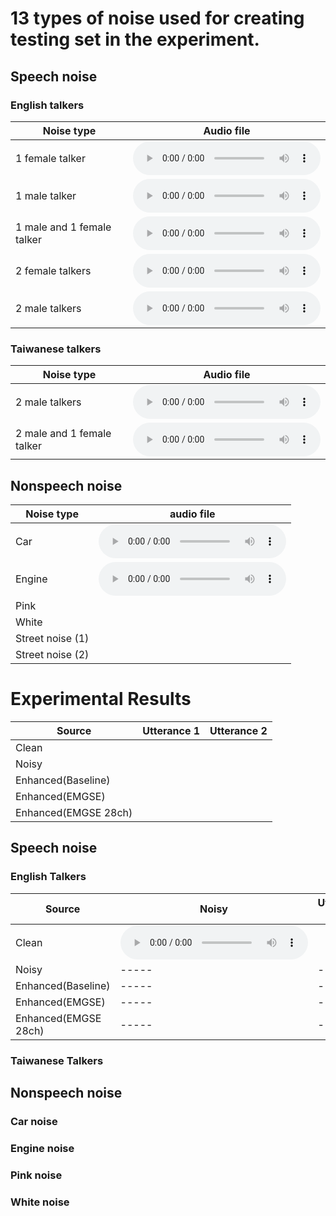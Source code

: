 # 13 types of noise used for creating testing set in the experiment.
## Speech noise
### English talkers

Noise type| Audio file|
--------------|-----| 
1 female talker |<audio src="https://eric-wang135.github.io/EMGSE/wav_files/IEMSE/Chinese_train_271.wav" controls="" preload=""></audio> |
1 male talker |<audio src="https://eric-wang135.github.io/EMGSE/wav_files/IEMSE/Chinese_train_271.wav" controls="" preload=""></audio>|
1 male and 1 female talker  |<audio src="https://github.com/eric-wang135/EMGSE/blob/838ca0e127ae618d8914847cd7028f51feb02b4c/Noise/1M1F_2talkers.wav" controls="" preload=""></audio>|
2 female talkers  |<audio src="https://eric-wang135.github.io/EMGSE/wav_files/IEMSE/Chinese_train_271.wav" controls="" preload=""></audio>|
2 male talkers  |<audio src="https://eric-wang135.github.io/EMGSE/wav_files/IEMSE/Chinese_train_271.wav" controls="" preload=""></audio>|


### Taiwanese talkers

Noise type| Audio file|
--------------|----------| 
2 male talkers | <audio src="https://github.com/eric-wang135/EMGSE.github.io/blob/main/Noise/1M1F_2talkers.wav?raw=true" controls="" preload=""></audio> |
2 male and 1 female talker  | <audio src = "https://github.com/eric-wang135/EMGSE.github.io/blob/main/Noise/1M1F_2talkers.wav?raw=true" controls="" preload=""></audio>|

## Nonspeech noise

Noise type| audio file|
--------------|-----| 
Car|<audio src="https://eric-wang135.github.io/EMGSE/wav_files/IEMSE/Chinese_train_271.wav" controls="" preload=""></audio> |   
Engine|<audio src="https://clalanliu.github.io/MCME_demo/wav_files/IEMSE2/Chinese_train_272.wav" controls="" preload=""></audio>|
Pink||
White||
Street noise (1)||
Street noise (2)||

# Experimental Results 

Source| Utterance 1| Utterance 2|
--------------|-----|-----|
Clean|
Noisy|
Enhanced(Baseline)|
Enhanced(EMGSE)|
Enhanced(EMGSE 28ch)|


## Speech noise
### English Talkers

Source| Noisy         | Utterance 19  |  Utterance 29  |
--------------|-----|-----| -----|
Clean|<audio src="https://eric-wang135.github.io/EMGSE/wav_files/IEMSE/Chinese_train_271.wav" controls="" preload=""></audio> | |  |
Noisy|-----|-----| -----|
Enhanced(Baseline)|-----|-----| -----|
Enhanced(EMGSE)|-----|-----| -----|
Enhanced(EMGSE 28ch)|-----|-----| -----|


### Taiwanese Talkers
## Nonspeech noise
### Car noise
### Engine noise
### Pink noise
### White noise




